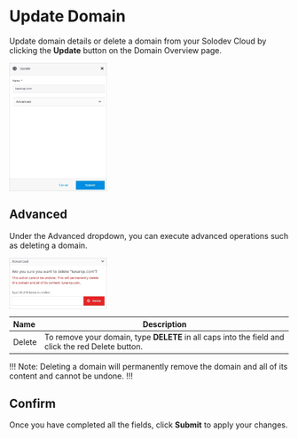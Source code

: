 # Update Domain

Update domain details or delete a domain from your Solodev Cloud by clicking the **Update** button on the Domain Overview page.

<img src="../../../../images/updatedomain.jpg" alt="updatedomain" style="width: 35%; display: block"></a>

## Advanced

Under the Advanced dropdown, you can execute advanced operations such as deleting a domain. 

<img src="../../../../images/updatedomain2.jpg" alt="updatedomain2" style="width: 35%; display: block"></a>

**Name** | **Description** 
:--- | ---
Delete | To remove your domain, type **DELETE** in all caps into the field and click the red Delete button.

!!! Note:
Deleting a domain will permanently remove the domain and all of its content and cannot be undone.
!!!

## Confirm

Once you have completed all the fields, click **Submit** to apply your changes.


